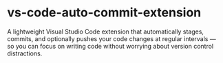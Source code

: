 # vs-code-auto-commit-extension
A lightweight Visual Studio Code extension that automatically stages, commits, and optionally pushes your code changes at regular intervals — so you can focus on writing code without worrying about version control distractions.
